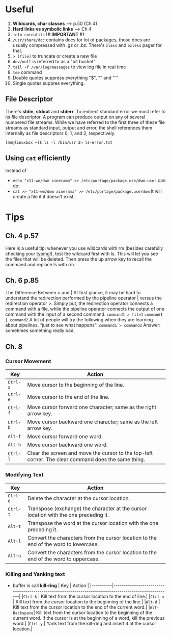 # Useful
1. **Wildcards, char classes** --> p.50 (Ch 4)
2. **Hard links vs symbolic links** --> Ch 4
3. `info coreutils` **!!! IMPORTANT !!!**
4. `/usr/share/doc` contains docs for lot of packages, those docs are usually compressed with .gz or .bz. There's `zless` and `bzless` pager for that.
5. `> [file]` to truncate or create a new file
6. `dev/null` is referred to as a "bit bucket"
7. `tail -f /var/log/messages` to view log file in real time 
8. `tee` command
9.  Double quotes suppress everything "$", "\" and "`" 
10. Single quotes suppres everything.


## File Descriptor
There's **stdin**, **stdout** and **stderr**. To redirect standard error we must refer to its
file descriptor. A program can produce output on any of several numbered file streams.
While we have referred to the first three of these file streams as standard input, output 
and error, the shell references them internally as file descriptors 0, 1, and 2, respectively.

```
[me@linuxbox ~]$ ls -l /bin/usr 2> ls-error.txt
```

## Using `cat` efficiently
Instead of
- `echo "x11-wm/dwm xinerama" >> /etc/portage/package.use/dwm.use`
I can do:
- `cat >> "x11-wm/dwm xinerama" >> /etc/portage/package.use/dwm`
It will create a file if it doesn't exist.

# Tips
## Ch. 4 p.57
Here is a useful tip: whenever you use wildcards with rm (besides carefully
checking your typing!), test the wildcard first with ls. This will let you see the
files that will be deleted. Then press the up arrow key to recall the command and
replace ls with rm.

## Ch. 6 p.85
The Difference Between > and |
At first glance, it may be hard to understand the redirection performed by the
pipeline operator | versus the redirection operator >. Simply put, the redirection
operator connects a command with a file, while the pipeline operator connects the
output of one command with the input of a second command.
`command1 > file1`
`command1 | command2`
A lot of people will try the following when they are learning about pipelines, “just
to see what happens”:
`command1 > command2`
Answer: sometimes something really bad.

## Ch. 8
### Cursor Movement
| Key      | Action                                                                                               |
|----------|------------------------------------------------------------------------------------------------------|
|`Ctrl-a`  | Move cursor to the beginning of the line.|
|`Ctrl-e`  | Move cursor to the end of the line.|
|`Ctrl-f`  | Move cursor forward one character; same as the right arrow key.|
|`Ctrl-b`  | Move cursor backward one character; same as the left arrow key.|
|`Alt-f`   | Move cursor forward one word.|
|`Alt-b`   | Move cursor backward one word.|
|`Ctrl-l`  | Clear the screen and move the cursor to the top-left corner. The clear command does the same thing.|

### Modifying Text
| Key      | Action                                                                                               |
|----------|------------------------------------------------------------------------------------------------------|
|`Ctrl-d`  | Delete the character at the cursor location.|
|`Ctrl-t`  | Transpose (exchange) the character at the cursor location with the one preceding it.|
|`Alt-t`   | Transpose the word at the cursor location with the one preceding it.|
|`Alt-l`   | Convert the characters from the cursor location to the end of the word to lowercase.|
|`Alt-u`   | Convert the characters from the cursor location to the end of the word to uppercase.|

### Killing and Yanking text
* buffer is call **kill-ring**
| Key      | Action                                                                                               |
|----------|------------------------------------------------------------------------------------------------------|
|`Ctrl-k`  |     Kill text from the cursor location to the end of line.|
|`Ctrl-u`  |     Kill text from the cursor location to the beginning of the line.|
|`Alt-d`   |     Kill text from the cursor location to the end of the current word.|
|`Alt-Backspace`| Kill text from the cursor location to the beginning of the current word. If the cursor is at the beginning of a word, kill the previous word.|
|`Ctrl-y`  |     Yank text from the kill-ring and insert it at the cursor location.|
